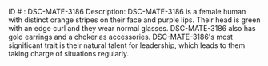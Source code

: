 ID # : DSC-MATE-3186
Description: DSC-MATE-3186 is a female human with distinct orange stripes on their face and purple lips. Their head is green with an edge curl and they wear normal glasses. DSC-MATE-3186 also has gold earrings and a choker as accessories. DSC-MATE-3186's most significant trait is their natural talent for leadership, which leads to them taking charge of situations regularly.